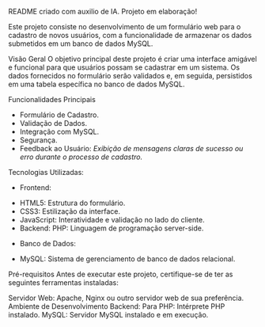 README criado com auxilio de IA.
Projeto em elaboração!

Este projeto consiste no desenvolvimento de um formulário web para o cadastro de novos usuários, com a funcionalidade de armazenar os dados submetidos em um banco de dados MySQL.

Visão Geral
O objetivo principal deste projeto é criar uma interface amigável e funcional para que usuários possam se cadastrar em um sistema. Os dados fornecidos no formulário serão validados e, em seguida, persistidos em uma tabela específica no banco de dados MySQL.

Funcionalidades Principais
- Formulário de Cadastro.
- Validação de Dados.
- Integração com MySQL.
- Segurança.
- Feedback ao Usuário: *Exibição de mensagens claras de sucesso ou erro durante o processo de cadastro.*
  
Tecnologias Utilizadas:
- Frontend:
* HTML5: Estrutura do formulário.
* CSS3: Estilização da interface.
* JavaScript: Interatividade e validação no lado do cliente.
* Backend: PHP: Linguagem de programação server-side.
  
- Banco de Dados:
* MySQL: Sistema de gerenciamento de banco de dados relacional.
  
Pré-requisitos
Antes de executar este projeto, certifique-se de ter as seguintes ferramentas instaladas:

Servidor Web: Apache, Nginx ou outro servidor web de sua preferência.
Ambiente de Desenvolvimento Backend:
Para PHP: Intérprete PHP instalado.
MySQL: Servidor MySQL instalado e em execução.
